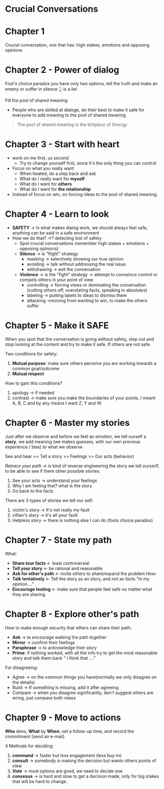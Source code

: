 # Crucial Conversations

# Chapter 1

Crucial conversation, one that has: high stakes, emotions and opposing opinions

# Chapter 2 - Power of dialog

Fool's choice paradox you have only two options, tell the truth and make an enemy or suffer in silence
👆 is a lie!

Fill the pool of shared meaning

* People who are skilled at dialoge, do their best to make it safe for everyone to add meaning to the pool of shared meaning

> The pool of shared meaning is the birtplace of Sinergy

# Chapter 3 - Start with heart

* work on me first, us second
  * Try to change yourself first, since it's the only thing you can control
* Focus on what you really want
  * When heated, do a step back and ask
  * What do I really want for **myself**
  * What do I want for **others**
  * What do I want for **the relationship**
* Instead of focus on win, on forcing ideas to the pool of shared meaning.

# Chapter 4 - Learn to look

* **SAFETY** -> Is what makes dialog work, we should always feel safe, anything can be said in a safe environment
* How we do that? ->? detecting lost of safety
  * Spot crucial conversations (remember high stakes + emotions + opposing opinions)
  * **Silence** -> is "flight" strategy
    * masking -> selectively showing our true opinion
    * avoiding -> talk without addressing the real issue
    * withdrawing -> exit the conversation
  * **Violence** -> is the "fight" strategy -> attempt to conveince control or compels others in your point of view
    * controlling -> forcing views or dominating the conversation (cutting others off, overstating facts, speaking in absolutes)
    * labeling -> putting labels to ideas to dismiss them
    * attacking ->moving from wanting to win, to make the others suffer

# Chapter 5 - Make it SAFE

When you spot that the conversation is going without safety, step out and stop looking at the content and try to make it safe. If others are not safe.

Two conditions for safety:

1. **Mutual purpose**: make sure others perceive you are working towards a common goal/outcome
2. **Mutual respect**

How to gain this conditions?

1. apology -> if needed
2. contrast -> make sure you make the boundaries of your points, I meant A, B, C and by any means I want Z, Y and W.

# Chapter 6 - Master my stories

Just after we observe and before we feel an emotion, we tell ourself a **story**, we add meaning (we makes guesses, with our own previous experience / bias) to what we observe

See and hear >> Tell a story >> Feelings >> Our acts (behavior)

*Retrace your path* -> is kind of reverse engineering the story we tell ourserlf, to be able to see if there other possible stories.

1. See your acts -> understand your feelings
2. Why I am feeling that? what is the story
3. Go back to the facts

There are 3 types of stories we tell our self:

1. victim's story -> It's not really my fault
2. villian's story -> it's all your fault
3. Helpless story -> there is nothing else I can do (fools choice paradox)

# Chapter 7 - State my path

What:

* **Share tour facts** <- least controversial
* **Tell your story** <- be rational and reasonable
* **Ask for other's path** <- invite others to share/expand the problem How:
* **Talk tentatively** <- Tell the story as an story, and not as facts "In my opinion...."
* **Encourage testing** <- make sure that people feel safe no matter what they are sharing

# Chapter 8 - Explore other's path

How to make enough security that others can share their path:

* **Ask** -> to encourage walking the path together
* **Mirror** -> confirm their feelings
* **Paraphrase** -> to acknowledge their story
* **Prime**: if nothing worked, with all the info try to get the most reasonable story and talk them back " I think that ...."

For disagreeing:

* Agree -> on the common things you have(normally we only disagree on the details)
* Build -> If something is missing, add it after agreeing
* Compare -> when you disagree significantly, don't suggest others are wring, just compare both views

# Chapter 9 - Move to actions

**Who** does, **What** by **When**, set a follow-up time, and record the commitment (send an e-mail)

4 Methods for deciding:

1. **command** -> faster but less engagement (less buy-in)
2. **consult** -> somebody is making the decision but wants others points of view
3. **Vote** -> most options are good, we need to decide one
4. **consesus** -> is hard and slow to get a decision made, only for big stakes that will be hard to change.